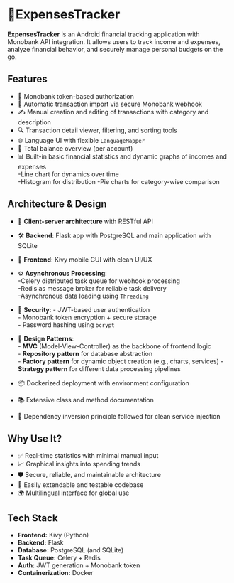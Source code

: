 # 💸ExpensesTracker
**ExpensesTracker** is an Android financial tracking application with Monobank API integration. It allows users to track income and expenses, analyze financial behavior, and securely manage personal budgets on the go.

## Features

- 🔐 Monobank token-based authorization
- 🔄 Automatic transaction import via secure Monobank webhook 
- ✍️ Manual creation and editing of transactions with category and description  
- 🔍 Transaction detail viewer, filtering, and sorting tools  
- 🌐 Language UI with flexible `LanguageMapper`  
- 💱 Total balance overview (per account)  
- 📊 Built-in basic financial statistics and dynamic graphs of incomes and expenses<br>
        -Line chart for dynamics over time   
        -Histogram for distribution
        -Pie charts for category-wise comparison

## Architecture & Design

- 🧭 **Client-server architecture** with RESTful API  
- 🛠️ **Backend**: Flask app with PostgreSQL and main application with SQLite
- 📱 **Frontend**: Kivy mobile GUI with clean UI/UX  
- ⚙️ **Asynchronous Processing**:<br> 
          -Celery distributed task queue for webhook processing<br> 
          -Redis as message broker for reliable task delivery<br> 
          -Asynchronous data loading using `Threading`<br> 
  
- 🔐 **Security**:
          - JWT-based user authentication  
          - Monobank token encryption + secure storage  
          - Password hashing using `bcrypt`
    
- 📂 **Design Patterns**:<br> 
          - **MVC** (Model-View-Controller) as the backbone of frontend logic  
          - **Repository pattern** for database abstraction  
          - **Factory pattern** for dynamic object creation (e.g., charts, services)
          - **Strategy pattern** for different data processing pipelines
  
- 📦 Dockerized deployment with environment configuration  
- 📚 Extensive class and method documentation  
- 🔄 Dependency inversion principle followed for clean service injection

## Why Use It?

- ✅ Real-time statistics with minimal manual input  
- 📈 Graphical insights into spending trends  
- 🛡️ Secure, reliable, and maintainable architecture  
- 🔧 Easily extendable and testable codebase  
- 🌍 Multilingual interface for global use

## Tech Stack

- **Frontend:** Kivy (Python)  
- **Backend:** Flask  
- **Database:** PostgreSQL (and SQLite)
- **Task Queue:** Celery + Redis  
- **Auth:** JWT generation + Monobank token  
- **Containerization:** Docker
